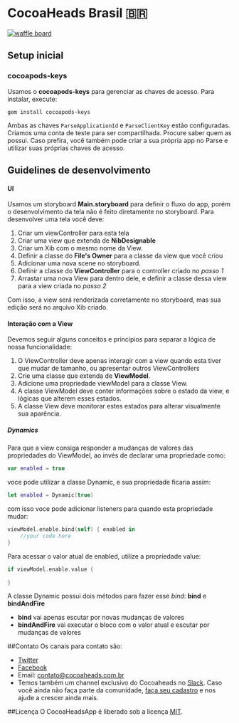 # CocoaHeads Brasil 🇧🇷

[![waffle board](https://img.shields.io/badge/waffle-board-blue.svg)](https://waffle.io/CocoaHeadsBrasil/CocoaHeadsApp)

## Setup inicial

### cocoapods-keys
Usamos o **cocoapods-keys** para gerenciar as chaves de acesso. Para instalar, execute:
```
gem install cocoapods-keys
```
Ambas as chaves `ParseApplicationId` e `ParseClientKey` estão configuradas. Criamos uma conta de teste para ser compartilhada. Procure saber quem as possui. Caso prefira, você também pode criar a sua própria app no Parse e utilizar suas próprias chaves de acesso.

## Guidelines de desenvolvimento

#### UI
Usamos um storyboard **Main.storyboard** para definir o fluxo do app, porém o desenvolvimento da tela não é feito diretamente no storyboard. Para desenvolver uma tela você deve:

1. Criar um viewController para esta tela
2. Criar uma view que extenda de **NibDesignable**
3. Criar um Xib com o mesmo nome da View.
4. Definir a classe do **File's Owner** para a classe da view que você criou
5. Adicionar uma nova scene no storyboard.
6. Definir a classe do **ViewController** para o controller criado no *passo 1*
7. Arrastar uma nova View para dentro dele, e definir a classe dessa view para a view criada no *passo 2*

Com isso, a view será renderizada corretamente no storyboard, mas sua edição será no arquivo Xib criado.

#### Interação com a View
Devemos seguir alguns conceitos e princípios para separar a lógica de nossa funcionalidade:

1. O ViewController deve apenas interagir com a view quando esta tiver que mudar de tamanho, ou apresentar outros ViewControllers
2. Crie uma classe que extenda de **ViewModel**.
3. Adicione uma propriedade viewModel para a classe View.
4. A classe ViewModel deve conter informações sobre o estado da view, e lógicas que alterem esses estados.
5. A classe View deve monitorar estes estados para alterar visualmente sua aparência.

##### Dynamics
Para que a view consiga responder a mudanças de valores das propriedades do ViewModel, ao invés de declarar uma propriedade como:
```swift
var enabled = true
```
voce pode utilizar a classe Dynamic, e sua propriedade ficaria assim:
```swift
let enabled = Dynamic(true)
```
com isso voce pode adicionar listeners para quando esta propriedade mudar:
```swift
viewModel.enable.bind(self) { enabled in
	//your code here
}
```
Para acessar o valor atual de enabled, utilize a propriedade value:
```swift
if viewModel.enable.value {
	
}
```
A classe Dynamic possui dois métodos para fazer esse *bind*: **bind** e **bindAndFire**
* **bind** vai apenas escutar por novas mudanças de valores
* **bindAndFire** vai executar o bloco com o valor atual e escutar por mudanças de valores 

##Contato
Os canais para contato são:
- [Twitter](https://twitter.com/cocoaheadsbr/)
- [Facebook](https://www.facebook.com/CocoaHeadsBrasil/)
- Email: contato@cocoaheads.com.br
- Temos também um channel exclusivo do Cocoaheads no [Slack](iosdevbr.slack.com). Caso você ainda não faça parte da comunidade, [faça seu cadastro](http://iosdevbr.herokuapp.com/) e nos ajude a crescer ainda mais.

##Licença
O CocoaHeadsApp é liberado sob a licença [MIT](https://github.com/CocoaHeadsBrasil/CocoaHeadsApp/blob/master/LICENSE).
